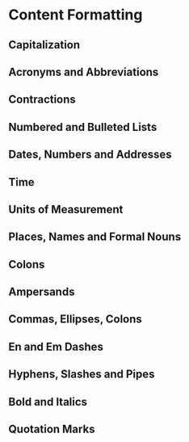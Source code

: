 # Content Formatting

## Capitalization

## Acronyms and Abbreviations

## Contractions

## Numbered and Bulleted Lists

## Dates, Numbers and Addresses

## Time

## Units of Measurement

## Places, Names and Formal Nouns

## Colons

## Ampersands

## Commas, Ellipses, Colons

## En and Em Dashes

## Hyphens, Slashes and Pipes

## Bold and Italics

## Quotation Marks
